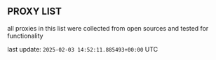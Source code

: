 ## PROXY LIST

all proxies in this list were collected from open sources and tested for functionality

last update: `2025-02-03 14:52:11.885493+00:00` UTC